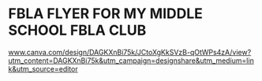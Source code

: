 # FBLA FLYER FOR MY MIDDLE SCHOOL FBLA CLUB
www.canva.com/design/DAGKXnBi75k/JCtoXgKkSVzB-qOtWPs4zA/view?utm_content=DAGKXnBi75k&utm_campaign=designshare&utm_medium=link&utm_source=editor
